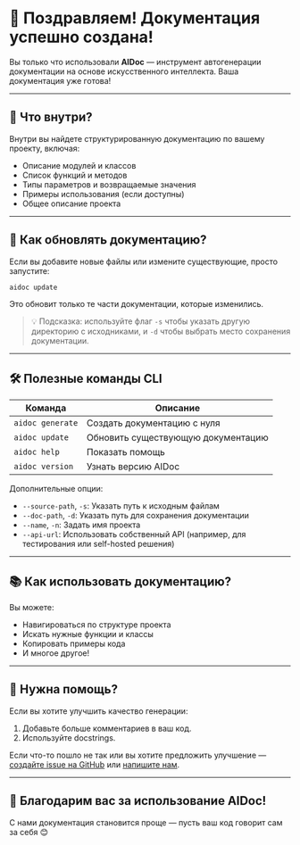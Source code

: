 # 🎉 Поздравляем! Документация успешно создана!

Вы только что использовали **AIDoc** — инструмент автогенерации документации на основе искусственного интеллекта. Ваша
документация уже готова!

---

## 📁 Что внутри?

Внутри вы найдете структурированную документацию по вашему проекту, включая:

- Описание модулей и классов
- Список функций и методов
- Типы параметров и возвращаемые значения
- Примеры использования (если доступны)
- Общее описание проекта

---

## 🔧 Как обновлять документацию?

Если вы добавите новые файлы или измените существующие, просто запустите:

```bash
aidoc update
```

Это обновит только те части документации, которые изменились.

> 💡 Подсказка: используйте флаг `-s` чтобы указать другую директорию с исходниками, и `-d` чтобы выбрать место
> сохранения документации.

---

## 🛠️ Полезные команды CLI

| Команда          | Описание                           |
|------------------|------------------------------------|
| `aidoc generate` | Создать документацию с нуля        |
| `aidoc update`   | Обновить существующую документацию |
| `aidoc help`     | Показать помощь                    |
| `aidoc version`  | Узнать версию AIDoc                |

Дополнительные опции:

- `--source-path`, `-s`: Указать путь к исходным файлам
- `--doc-path`, `-d`: Указать путь для сохранения документации
- `--name`, `-n`: Задать имя проекта
- `--api-url`: Использовать собственный API (например, для тестирования или self-hosted решения)

---

## 📚 Как использовать документацию?

Вы можете:

- Навигироваться по структуре проекта
- Искать нужные функции и классы
- Копировать примеры кода
- И многое другое!

---

## 🤝 Нужна помощь?

Если вы хотите улучшить качество генерации:

1. Добавьте больше комментариев в ваш код.
2. Используйте docstrings.

Если что-то пошло не так или вы хотите предложить улучшение — [создайте issue на GitHub](https://github.com/SergeiKrivko/aidoc) или [напишите нам](mailto://contact@aleksei-orlov.ru).

---

## 🌟 Благодарим вас за использование AIDoc!

С нами документация становится проще — пусть ваш код говорит сам за себя 😊
